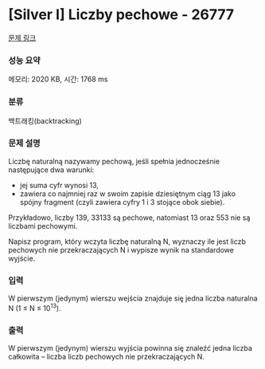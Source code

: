 # [Silver I] Liczby pechowe - 26777 

[문제 링크](https://www.acmicpc.net/problem/26777) 

### 성능 요약

메모리: 2020 KB, 시간: 1768 ms

### 분류

백트래킹(backtracking)

### 문제 설명

<p>Liczbę naturalną nazywamy pechową, jeśli spełnia jednocześnie następujące dwa warunki:</p>

<ul>
	<li>jej suma cyfr wynosi 13,</li>
	<li>zawiera co najmniej raz w swoim zapisie dziesiętnym ciąg 13 jako spójny fragment (czyli zawiera cyfry 1 i 3 stojące obok siebie).</li>
</ul>

<p>Przykładowo, liczby 139, 33133 są pechowe, natomiast 13 oraz 553 nie są liczbami pechowymi.</p>

<p>Napisz program, który wczyta liczbę naturalną N, wyznaczy ile jest liczb pechowych nie przekraczających N i wypisze wynik na standardowe wyjście.</p>

### 입력 

 <p>W pierwszym (jedynym) wierszu wejścia znajduje się jedna liczba naturalna N (1 ≤ N ≤ 10<sup>13</sup>).</p>

### 출력 

 <p>W pierwszym (jedynym) wierszu wyjścia powinna się znaleźć jedna liczba całkowita – liczba liczb pechowych nie przekraczających N.</p>

